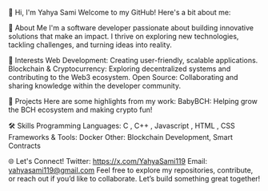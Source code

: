👋 Hi, I'm Yahya Sami
Welcome to my GitHub! Here's a bit about me:

🚀 About Me
I'm a software developer passionate about building innovative solutions that make an impact. I thrive on exploring new technologies, tackling challenges, and turning ideas into reality.



🌟 Interests
Web Development: Creating user-friendly, scalable applications.
Blockchain & Cryptocurrency: Exploring decentralized systems and contributing to the Web3 ecosystem.
Open Source: Collaborating and sharing knowledge within the developer community.


📂 Projects
Here are some highlights from my work:
BabyBCH: Helping grow the BCH ecosystem and making crypto fun!


🛠 Skills
Programming Languages: C , C++ , Javascript , HTML , CSS
Frameworks & Tools: Docker
Other: Blockchain Development, Smart Contracts


🌐 Let's Connect!
Twitter: https://x.com/YahyaSami119
Email: yahyasami119@gmail.com
Feel free to explore my repositories, contribute, or reach out if you’d like to collaborate. Let’s build something great together!
